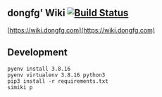 dongfg' Wiki [![Build Status](https://travis-ci.org/dongfg/wiki.svg?branch=master)](https://travis-ci.org/dongfg/wiki)
---
[https://wiki.dongfg.com](https://wiki.dongfg.com)

## Development
```shell
pyenv install 3.8.16
pyenv virtualenv 3.8.16 python3
pip3 install -r requirements.txt
simiki p
```